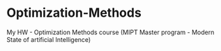 # Optimization-Methods
My HW - Optimization Methods course (MIPT Master program - Modern State of artificial Intelligence)
